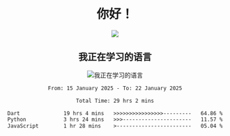 <div align="center">
<h1>你好！</h1>
  
<a href="https://github.com/ikun0014">
    <img align="center" src="https://github-readme-stats-sigma-five.vercel.app/api?username=ikun0014&include_all_commits=true&show_icons=true&count_private=true&locale=cn&bg_color=0,EC6C6C,FFD479,FFFC79,73FA79,73FDFF,D783FF" />
  </a>
</div>

<div align="center">
<h2>我正在学习的语言</h2>
  
![我正在学习的语言](https://skillicons.dev/icons?i=python,nodejs,vue,html,dart)

</div>

<div align="center">
<!--START_SECTION:waka-->

```txt
From: 15 January 2025 - To: 22 January 2025

Total Time: 29 hrs 2 mins

Dart              19 hrs 4 mins   >>>>>>>>>>>>>>>>---------   64.86 %
Python            3 hrs 24 mins   >>>----------------------   11.57 %
JavaScript        1 hr 28 mins    >------------------------   05.04 %
```

<!--END_SECTION:waka-->

</div>
